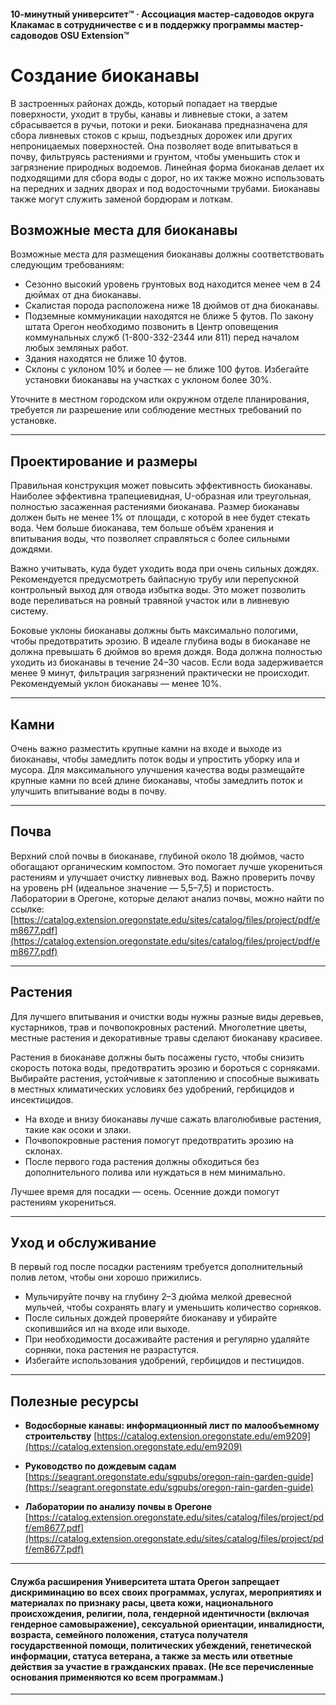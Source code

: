 #### 10-минутный университет™ · Ассоциация мастер-садоводов округа Клакамас в сотрудничестве с и в поддержку программы мастер-садоводов OSU Extension™

# Создание биоканавы

В застроенных районах дождь, который попадает на твердые поверхности, уходит в трубы, канавы и ливневые стоки, а затем сбрасывается в ручьи, потоки и реки. Биоканава предназначена для сбора ливневых стоков с крыш, подъездных дорожек или других непроницаемых поверхностей. Она позволяет воде впитываться в почву, фильтруясь растениями и грунтом, чтобы уменьшить сток и загрязнение природных водоемов. Линейная форма биоканав делает их подходящими для сбора воды с дорог, но их также можно использовать на передних и задних дворах и под водосточными трубами. Биоканавы также могут служить заменой бордюрам и лоткам.

## Возможные места для биоканавы

Возможные места для размещения биоканавы должны соответствовать следующим требованиям:

- Сезонно высокий уровень грунтовых вод находится менее чем в 24 дюймах от дна биоканавы.
- Скалистая порода расположена ниже 18 дюймов от дна биоканавы.
- Подземные коммуникации находятся не ближе 5 футов. По закону штата Орегон необходимо позвонить в Центр оповещения коммунальных служб (1-800-332-2344 или 811) перед началом любых земляных работ.
- Здания находятся не ближе 10 футов.
- Склоны с уклоном 10% и более — не ближе 100 футов. Избегайте установки биоканавы на участках с уклоном более 30%.

Уточните в местном городском или окружном отделе планирования, требуется ли разрешение или соблюдение местных требований по установке.

---

## Проектирование и размеры

Правильная конструкция может повысить эффективность биоканавы. Наиболее эффективна трапециевидная, U-образная или треугольная, полностью засаженная растениями биоканава. Размер биоканавы должен быть не менее 1% от площади, с которой в нее будет стекать вода. Чем больше биоканава, тем больше объём хранения и впитывания воды, что позволяет справляться с более сильными дождями.

Важно учитывать, куда будет уходить вода при очень сильных дождях. Рекомендуется предусмотреть байпасную трубу или перепускной контрольный выход для отвода избытка воды. Это может позволить воде переливаться на ровный травяной участок или в ливневую систему.

Боковые уклоны биоканавы должны быть максимально пологими, чтобы предотвратить эрозию. В идеале глубина воды в биоканаве не должна превышать 6 дюймов во время дождя. Вода должна полностью уходить из биоканавы в течение 24–30 часов. Если вода задерживается менее 9 минут, фильтрация загрязнений практически не происходит. Рекомендуемый уклон биоканавы — менее 10%.

---

## Камни

Очень важно разместить крупные камни на входе и выходе из биоканавы, чтобы замедлить поток воды и упростить уборку ила и мусора. Для максимального улучшения качества воды размещайте крупные камни по всей длине биоканавы, чтобы замедлить поток и улучшить впитывание воды в почву.

---

## Почва

Верхний слой почвы в биоканаве, глубиной около 18 дюймов, часто обогащают органическим компостом. Это помогает лучше укорениться растениям и улучшает очистку ливневых вод. Важно проверить почву на уровень pH (идеальное значение — 5,5–7,5) и пористость. Лаборатории в Орегоне, которые делают анализ почвы, можно найти по ссылке:  
[https://catalog.extension.oregonstate.edu/sites/catalog/files/project/pdf/em8677.pdf](https://catalog.extension.oregonstate.edu/sites/catalog/files/project/pdf/em8677.pdf)

---

## Растения

Для лучшего впитывания и очистки воды нужны разные виды деревьев, кустарников, трав и почвопокровных растений. Многолетние цветы, местные растения и декоративные травы сделают биоканаву красивее.

Растения в биоканаве должны быть посажены густо, чтобы снизить скорость потока воды, предотвратить эрозию и бороться с сорняками. Выбирайте растения, устойчивые к затоплению и способные выживать в местных климатических условиях без удобрений, гербицидов и инсектицидов.

- На входе и внизу биоканавы лучше сажать влаголюбивые растения, такие как осоки и злаки.
- Почвопокровные растения помогут предотвратить эрозию на склонах.
- После первого года растения должны обходиться без дополнительного полива или нуждаться в нем минимально.

Лучшее время для посадки — осень. Осенние дожди помогут растениям укорениться.

---

## Уход и обслуживание

В первый год после посадки растениям требуется дополнительный полив летом, чтобы они хорошо прижились.

- Мульчируйте почву на глубину 2–3 дюйма мелкой древесной мульчей, чтобы сохранять влагу и уменьшить количество сорняков.
- После сильных дождей проверяйте биоканаву и убирайте скопившийся ил на входе или выходе.
- При необходимости досаживайте растения и регулярно удаляйте сорняки, пока растения не разрастутся.
- Избегайте использования удобрений, гербицидов и пестицидов.

---

## Полезные ресурсы

- **Водосборные канавы: информационный лист по малообъемному строительству**
  [https://catalog.extension.oregonstate.edu/em9209](https://catalog.extension.oregonstate.edu/em9209)

- **Руководство по дождевым садам**
  [https://seagrant.oregonstate.edu/sgpubs/oregon-rain-garden-guide](https://seagrant.oregonstate.edu/sgpubs/oregon-rain-garden-guide)

- **Лаборатории по анализу почвы в Орегоне**  
  [https://catalog.extension.oregonstate.edu/sites/catalog/files/project/pdf/em8677.pdf](https://catalog.extension.oregonstate.edu/sites/catalog/files/project/pdf/em8677.pdf)

---

#### Служба расширения Университета штата Орегон запрещает дискриминацию во всех своих программах, услугах, мероприятиях и материалах по признаку расы, цвета кожи, национального происхождения, религии, пола, гендерной идентичности (включая гендерное самовыражение), сексуальной ориентации, инвалидности, возраста, семейного положения, статуса получателя государственной помощи, политических убеждений, генетической информации, статуса ветерана, а также за месть или ответные действия за участие в гражданских правах. (Не все перечисленные основания применяются ко всем программам.)
---